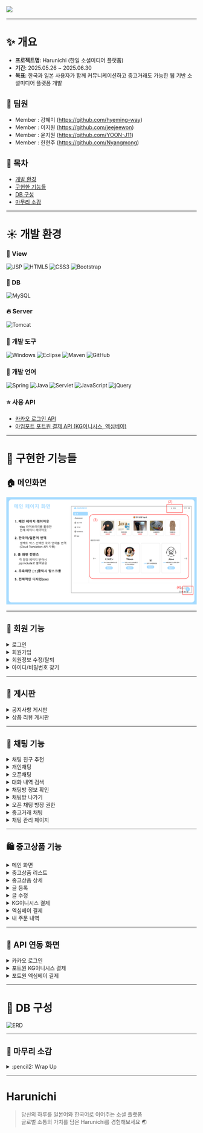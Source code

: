 <img src="https://capsule-render.vercel.app/api?type=soft&color=auto&height=300&section=header&text=Harunichi&fontSize=90" />

***

# :sparkles: 개요
- **프로젝트명**: Harunichi (한일 소셜미디어 플랫폼)
- **기간**: 2025.05.26 ~ 2025.06.30
- **목표**: 한국과 일본 사용자가 함께 커뮤니케이션하고 중고거래도 가능한 웹 기반 소셜미디어 플랫폼 개발

## :busts_in_silhouette: 팀원
- Member : 강혜미 (<https://github.com/hyeming-way>)
- Member : 이지원 (<https://github.com/jeejeewon>)
- Member : 윤지원 (<https://github.com/YOON-J11>)
- Member : 한현주 (<https://github.com/Nyangmong>)

## 📑 목차
- [개발 환경](#sunny-개발-환경)
- [구현한 기능들](#hatched_chick-구현한-기능들)
- [DB 구성](#shaved_ice-db-구성)
- [마무리 소감](#carousel_horse-마무리-소감)

***

# :sunny: 개발 환경

### 👀 View
![JSP](https://img.shields.io/badge/JSP-007524?style=for-the-badge&logo=OpenJDK&logoColor=white)
![HTML5](https://img.shields.io/badge/HTML5-E34F26?style=for-the-badge&logo=HTML5&logoColor=white)
![CSS3](https://img.shields.io/badge/CSS3-1572B6?style=for-the-badge&logo=CSS3&logoColor=white)
![Bootstrap](https://img.shields.io/badge/bootstrap-%238511FA.svg?style=for-the-badge&logo=bootstrap&logoColor=white)

### 🎉 DB
![MySQL](https://img.shields.io/badge/MySQL-F80000?style=for-the-badge&logo=mysql&logoColor=white)

### 🔥 Server
![Tomcat](https://img.shields.io/badge/Tomcat9-0054FF?style=for-the-badge&logo=apachetomcat&logoColor=white)

### 🌌 개발 도구
![Windows](https://img.shields.io/badge/Windows-0078D6?style=for-the-badge&logo=windows&logoColor=white)
![Eclipse](https://img.shields.io/badge/Eclipse-FE7A16.svg?style=for-the-badge&logo=Eclipse&logoColor=white)
![Maven](https://img.shields.io/badge/Maven-C71A36?style=for-the-badge&logo=apachemaven&logoColor=white)
![GitHub](https://img.shields.io/badge/Github-000000?style=for-the-badge&logo=github&logoColor=white)

### 🌠 개발 언어
![Spring](https://img.shields.io/badge/spring-6DB33F?style=for-the-badge&logo=spring&logoColor=white)
![Java](https://img.shields.io/badge/java-007396?style=for-the-badge&logo=OpenJDK&logoColor=white)
![Servlet](https://img.shields.io/badge/servlet-007396?style=for-the-badge&logo=OpenJDK&logoColor=white)
![JavaScript](https://img.shields.io/badge/JavaScript-F7DF1E?style=for-the-badge&logo=JavaScript&logoColor=black)
![jQuery](https://img.shields.io/badge/jquery-%230769AD.svg?style=for-the-badge&logo=jquery&logoColor=white)

### ⭐ 사용 API
- [카카오 로그인 API](https://developers.kakao.com/docs/latest/ko/kakaologin/common)
- [아임포트 포트원 결제 API (KG이니시스, 엑심베이)](https://developers.portone.io/api/rest-v1/pg)

***

# :hatched_chick: 구현한 기능들

## 🏠 메인화면
![메인화면](./harunichi/main.png)

---

## 👥 회원 기능
<details><summary>로그인</summary><img src="./harunichi/login.png"></details>
<details><summary>회원가입</summary><img src="./harunichi/signUp.png"></details>
<details><summary>회원정보 수정/탈퇴</summary><img src="./harunichi/modifyMember.png"></details>
<details><summary>아이디/비밀번호 찾기</summary><img src="./harunichi/emailVeri.png"></details>

---

## 📝 게시판
<details><summary>공지사항 게시판</summary><img src="./harunichi/newsBoard.png"></details>
<details><summary>상품 리뷰 게시판</summary><img src="./harunichi/reviewBoard.png"></details>

---

## 💬 채팅 기능
<details><summary>채팅 친구 추천</summary><img src="./harunichi/chat1_chatMemberList.PNG"></details>
<details><summary>개인채팅</summary><img src="./harunichi/chat2_personalChat.PNG"></details>
<details><summary>오픈채팅</summary><img src="./harunichi/chat3_openChat.PNG"></details>
<details><summary>대화 내역 검색</summary><img src="./harunichi/chat4_searchMessage.PNG"></details>
<details><summary>채팅방 정보 확인</summary><img src="./harunichi/chat5_chatRoomInfo.PNG"></details>
<details><summary>채팅방 나가기</summary><img src="./harunichi/chat6_chatLeave1.PNG"><img src="./harunichi/chat7_chatLeave2.PNG"></details>
<details><summary>오픈 채팅 방장 권한</summary><img src="./harunichi/chat8_chatLeader.PNG"></details>
<details><summary>중고거래 채팅</summary><img src="./harunichi/chat9_productChat.PNG"></details>
<details><summary>채팅 관리 페이지</summary><img src="./harunichi/chat10_chatAdmin.PNG"></details>

---

## 🛍 중고상품 기능
<details><summary>메인 화면</summary><img src="./harunichi/01productMain.png"></details>
<details><summary>중고상품 리스트</summary><img src="./harunichi/02productList.png"></details>
<details><summary>중고상품 상세</summary><img src="./harunichi/03producDetail.png"></details>
<details><summary>글 등록</summary><img src="./harunichi/04productWrite.png"></details>
<details><summary>글 수정</summary><img src="./harunichi/05productEdit.png"></details>
<details><summary>KG이니시스 결제</summary><img src="./harunichi/06producKGinisis.png"></details>
<details><summary>엑심베이 결제</summary><img src="./harunichi/07producEximbay.png"></details>
<details><summary>내 주문 내역</summary><img src="./harunichi/08producMyOrder.png"></details>

---

## 🔌 API 연동 화면
<details><summary>카카오 로그인</summary><img src="./harunichi/kakaoLogin.png"></details>
<details><summary>포트원 KG이니시스 결제</summary><img src="./harunichi/09producKGinisisPay.png"></details>
<details><summary>포트원 엑심베이 결제</summary><img src="./harunichi/10producEximbayPay.png"></details>

***

# :shaved_ice: DB 구성
![ERD](./harunichi/BookShopERD.png)

***

## :carousel_horse: 마무리 소감
<details>
  <summary>:pencil2: Wrap Up</summary>
  <img src="./harunichi/mingmingg.png">
  <img src="./harunichi/jjongaa.png">
  <img src="./harunichi/jjongaa.png">
  <img src="./harunichi/11productHan.png">
</details>

---

# Harunichi

> 당신의 하루를 일본어와 한국어로 이어주는 소셜 플랫폼  
> 글로벌 소통의 가치를 담은 Harunichi를 경험해보세요 🌏
